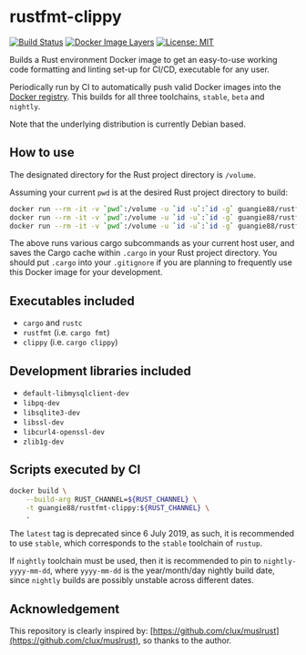 # rustfmt-clippy

[![Build Status](https://travis-ci.org/guangie88/rustfmt-clippy.svg?branch=master)](https://travis-ci.org/guangie88/rustfmt-clippy)
[![Docker Image Layers](https://images.microbadger.com/badges/image/guangie88/rustfmt-clippy.svg)](https://microbadger.com/images/guangie88/rustfmt-clippy)
[![License: MIT](https://img.shields.io/badge/License-MIT-yellow.svg)](https://opensource.org/licenses/MIT)

Builds a Rust environment Docker image to get an easy-to-use working code
formatting and linting set-up for CI/CD, executable for any user.

Periodically run by CI to automatically push valid Docker images into the
[Docker registry](https://hub.docker.com/r/guangie88/rustfmt-clippy). This
builds for all three toolchains, `stable`, `beta` and `nightly`.

Note that the underlying distribution is currently Debian based.

## How to use

The designated directory for the Rust project directory is `/volume`.

Assuming your current `pwd` is at the desired Rust project directory to build:

```bash
docker run --rm -it -v `pwd`:/volume -u `id -u`:`id -g` guangie88/rustfmt-clippy:stable cargo fmt
docker run --rm -it -v `pwd`:/volume -u `id -u`:`id -g` guangie88/rustfmt-clippy:stable cargo clippy
docker run --rm -it -v `pwd`:/volume -u `id -u`:`id -g` guangie88/rustfmt-clippy:stable cargo build
```

The above runs various cargo subcommands as your current host user, and saves
the Cargo cache within `.cargo` in your Rust project directory. You should
put `.cargo` into your `.gitignore` if you are planning to frequently use this
Docker image for your development.

## Executables included

- `cargo` and `rustc`
- `rustfmt` (i.e. `cargo fmt`)
- `clippy` (i.e. `cargo clippy`)

## Development libraries included

- `default-libmysqlclient-dev`
- `libpq-dev`
- `libsqlite3-dev`
- `libssl-dev`
- `libcurl4-openssl-dev`
- `zlib1g-dev`

## Scripts executed by CI

```bash
docker build \
    --build-arg RUST_CHANNEL=${RUST_CHANNEL} \
    -t guangie88/rustfmt-clippy:${RUST_CHANNEL} \
    .
```

The `latest` tag is deprecated since 6 July 2019, as such, it is recommended to
use `stable`, which corresponds to the `stable` toolchain of `rustup`.

If `nightly` toolchain must be used, then it is recommended to pin to
`nightly-yyyy-mm-dd`, where `yyyy-mm-dd` is the year/month/day nightly build
date, since `nightly` builds are possibly unstable across different dates.

## Acknowledgement

This repository is clearly inspired by:
[https://github.com/clux/muslrust](https://github.com/clux/muslrust), so thanks
to the author.
